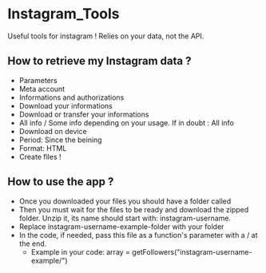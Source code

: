 # Instagram_Tools

Useful tools for instagram ! Relies on your data, not the API.

## How to retrieve my Instagram data ?
- Parameters
- Meta account
- Informations and authorizations
- Download your informations
- Download or transfer your informations
- All info / Some info depending on your usage. If in doubt : All info
- Download on device
- Period: Since the beining
- Format: HTML
- Create files !

## How to use the app ?
- Once you downloaded your files you should have a folder called 
- Then you must wait for the files to be ready and download the zipped folder. Unzip it, its name should start with: instagram-username.
- Replace instagram-username-example-folder with your folder
- In the code, if needed, pass this file as a function's parameter with a / at the end.
  - Example in your code: array = getFollowers("instagram-username-example/")
